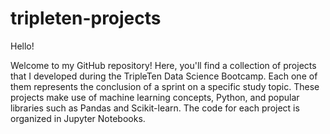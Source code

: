 # tripleten-projects
Hello!

Welcome to my GitHub repository! Here, you'll find a collection of projects that I developed during the TripleTen Data Science Bootcamp. Each one of them represents the conclusion of a sprint on a specific study topic. These projects make use of machine learning concepts, Python, and popular libraries such as Pandas and Scikit-learn. The code for each project is organized in Jupyter Notebooks.
